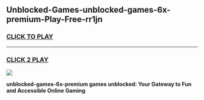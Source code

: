 
## Unblocked-Games-unblocked-games-6x-premium-Play-Free-rr1jn
<h3>
<a href="https://premium76.site?title=unblocked-games-6x-premium&ref=18A1">CLICK TO PLAY</a></h3>
<hr>

<h3>
<a href="https://premium76.site?title=unblocked-games-6x-premium&ref=18A1">CLICK 2 PLAY</a>
  
</h3>

<a href="https://premium76.site?title=unblocked-games-6x-premium&ref=18A1"><img src="https://clearcache.store/games.png"></a>


**unblocked-games-6x-premium games unblocked: Your Gateway to Fun and Accessible Online Gaming**

